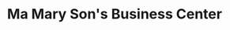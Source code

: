 ---
title: "Ma Mary Son's Business Center"
url: /gbarnga/ma-mary-sons-business-center/
shop: Eisenwaren
---